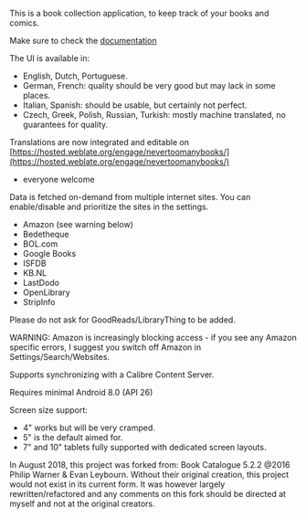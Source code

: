<!--
  ~ @Copyright 2018-2022 HardBackNutter
  ~ @License GNU General Public License
  ~
  ~ This file is part of NeverTooManyBooks.
  ~
  ~ NeverTooManyBooks is free software: you can redistribute it and/or modify
  ~ it under the terms of the GNU General Public License as published by
  ~ the Free Software Foundation, either version 3 of the License, or
  ~ (at your option) any later version.
  ~
  ~ NeverTooManyBooks is distributed in the hope that it will be useful,
  ~ but WITHOUT ANY WARRANTY; without even the implied warranty of
  ~ MERCHANTABILITY or FITNESS FOR A PARTICULAR PURPOSE.
  ~ See the GNU General Public License for more details.
  ~
  ~ You should have received a copy of the GNU General Public License
  ~ along with NeverTooManyBooks. If not, see <http://www.gnu.org/licenses/>.
  -->

This is a book collection application, to keep track of your books and comics.

Make sure to check the [documentation](https://github.com/tfonteyn/NeverTooManyBooks/wiki)

The UI is available in:

- English, Dutch, Portuguese.
- German, French: quality should be very good but may lack in some places.
- Italian, Spanish: should be usable, but certainly not perfect.
- Czech, Greek, Polish, Russian, Turkish: mostly machine translated, no guarantees for quality.

Translations are now integrated and editable
on [https://hosted.weblate.org/engage/nevertoomanybooks/](https://hosted.weblate.org/engage/nevertoomanybooks/)
- everyone welcome

Data is fetched on-demand from multiple internet sites.
You can enable/disable and prioritize the sites in the settings.

- Amazon (see warning below)
- Bedetheque
- BOL.com
- Google Books
- ISFDB
- KB.NL
- LastDodo
- OpenLibrary
- StripInfo

Please do not ask for GoodReads/LibraryThing to be added.

WARNING: Amazon is increasingly blocking access - if you see any Amazon specific errors, I suggest
you switch off Amazon in Settings/Search/Websites.

Supports synchronizing with a Calibre Content Server.

Requires minimal Android 8.0 (API 26)

Screen size support:

- 4" works but will be very cramped.
- 5" is the default aimed for.
- 7" and 10" tablets fully supported with dedicated screen layouts.

In August 2018, this project was forked from:
Book Catalogue 5.2.2 @2016 Philip Warner & Evan Leybourn.
Without their original creation, this project would not exist in its
current form. It was however largely rewritten/refactored and any
comments on this fork should be directed at myself and not
at the original creators.
